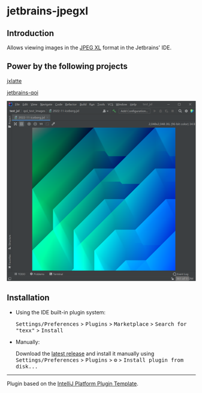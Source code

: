 # jetbrains-jpegxl



<!-- Plugin description -->
## Introduction

Allows viewing images in the [JPEG XL](https://jpeg.org/jpegxl/) format in the Jetbrains' IDE.

## Power by the following projects

[jxlatte](https://github.com/Traneptora/jxlatte)  

[jetbrains-qoi](https://github.com/xiaozhuai/jetbrains-qoi)

<!-- Plugin description end -->

![preview.png](preview.png)

## Installation

- Using the IDE built-in plugin system:

  <kbd>Settings/Preferences</kbd> > <kbd>Plugins</kbd> > <kbd>Marketplace</kbd> > <kbd>Search for "texx"</kbd> >
  <kbd>Install</kbd>

- Manually:

  Download the [latest release](https://github.com/meiMingle/texx/releases/latest) and install it manually using
  <kbd>Settings/Preferences</kbd> > <kbd>Plugins</kbd> > <kbd>⚙️</kbd> > <kbd>Install plugin from disk...</kbd>


---
Plugin based on the [IntelliJ Platform Plugin Template][template].

[template]: https://github.com/JetBrains/intellij-platform-plugin-template
[docs:plugin-description]: https://plugins.jetbrains.com/docs/intellij/plugin-user-experience.html#plugin-description-and-presentation